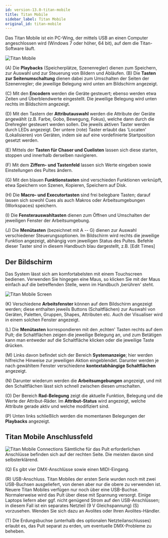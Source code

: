 ```yaml
---
id: version-13.0-titan-mobile
title: Titan Mobile
sidebar_label: Titan Mobile
original_id: titan-mobile
---
```


Das Titan Mobile ist ein PC-Wing, der mittels USB an einen Computer
angeschlossen wird (Windows 7 oder höher, 64 bit), auf dem die
Titan-Software läuft.

![Titan Mobile](/docs/images/Titan-Mobile.png)

\(A\) Die **Playbacks** (Speicherplätze, Szenenregler) dienen zum Speichern,
zur Auswahl und zur Steuerung von Bildern und Abläufen. \(B\) Die **Tasten 
zur Seitenumschaltung** dienen dabei zum Umschalten der Seiten der Szenenregler;
die jeweilige Belegung wird unten am Bildschirm angezeigt.

\(C\) Mit den **Encodern** werden die Geräte gesteuert; ebenso
werden etwa Zeiten und Überblendwerte eingestellt. Die jeweilige
Belegung wird unten rechts im Bildschirm angezeigt.

\(D\) Mit den Tastern der **Attributauswahl** werden die Attribute der Geräte
angewählt (z.B. Farbe, Gobo, Bewegung, Fokus), welche dann durch die
Drehregler gesteuert werden sollen. Die jeweils aktiven Taster werden
durch LEDs angezeigt. Der untere (rote) Taster erlaubt das 'Locaten'
(Lokalisieren) von Geräten, indem sie auf eine vordefinierte
Startposition gesetzt werden.

\(E\) Mittels der **Tasten für Chaser und Cuelisten** lassen sich diese
starten, stoppen und innerhalb derselben navigieren.

\(F\) Mit dem **Ziffern- und Tastenfeld** lassen sich Werte eingeben sowie
Einstellungen des Pultes ändern.

\(G\) Mit den blauen **Funktionstasten** sind verschieden Funktionen
verknüpft, etwa Speichern von Szenen, Kopieren, Speichern auf Disk.

\(H\) Die **Macro- und Executortasten** sind frei belegbare Tasten; darauf lassen
sich sowohl Cues als auch Makros oder Arbeitsumgebungen (Workspaces)
speichern.

\(I\) Die **Fensterauswahltasten** dienen zum Öffnen und Umschalten der
jeweiligen Fenster der Arbeitsumgebung.

\(J\) Die **Menütasten** (bezeichnet mit A -- G) dienen zur Auswahl
verschiedener Steuerungsoptionen. Im Bildschirm wird rechts die jeweilige
Funktion angezeigt, abhängig vom jeweiligen Status
des Pultes. Befehle dieser Taster sind in diesem Handbuch blau dargestellt,
z.B. \[Edit Times\]

## Der Bildschirm

Das System lässt sich am komfortabelsten
mit einem Touchscreen bedienen. Verwenden Sie hingegen eine Maus, so
klicken Sie mit der Maus einfach auf die betreffenden Stelle, wenn im
Handbuch ‚berühren' steht.

![Titan Mobile Screen](/docs/images/Titan-Mobile-Screen.png)

\(K\) Verschiedene **Arbeitsfenster** können auf dem Bildschirm angezeigt
werden; diese enthalten jeweils Buttons (Schaltflächen) zur Auswahl von
Geräten, Paletten, Gruppen, Shapes, Attributen etc. Auch der Visualiser
wird in einem solchen Fenster angezeigt.

\(L\) Die **Menütasten** korrespondieren mit den ‚echten' Tasten rechts auf
dem Pult; die Schaltflächen zeigen die jeweilige Belegung an, und zum
Betätigen kann man entweder auf die Schaltfläche klicken oder die
jeweilige Taste drücken.

\(M\) Links davon befindet sich der Bereich **Systemanzeige**; hier werden
hilfreiche Hinweise zur jeweiligen Aktion eingeblendet. Darunter werden
je nach gewähltem Fenster verschiedene **kontextabhängige Schaltflächen**
angezeigt.

\(N\) Darunter wiederum werden die **Arbeitsumgebungen** angezeigt, und mit den
Schaltflächen lässt sich schnell zwischen diesen umschalten.

\(O\) Der Bereich **Rad-Belegung** zeigt die aktuelle Funktion, Belegung und
die Werte der Attribut-Räder. Im **Attribut-Status** wird angezeigt,
welche Attribute gerade aktiv und welche modifiziert sind.

\(P\) Unten links schließlich werden die momentanen Belegungen der
**Playbacks** angezeigt.

## Titan Mobile Anschlussfeld

![Titan Mobile Connections](/docs/images/Titan-Mobile-Connections.png)
Sämtliche für das Pult erforderlichen Anschlüsse befinden sich auf der
rechten Seite. Die meisten davon sind selbsterklärend. 

\(Q\) Es gibt vier DMX-Anschlüsse sowie einen MIDI-Eingang.

\(R\) USB-Anschluss. Titan Mobiles der ersten Serie wurden noch mit 
zwei USB-Buchsen ausgeliefert, von denen aber nur die obere zu verwenden 
ist. Neuere Titan Mobiles verfügen nur noch über eine USB-Buchse. 
Normalerweise wird das Pult über diese mit Spannung versorgt. Einige 
Laptops liefern aber ggf. nicht genügend Strom auf den USB-Anschlüssen; 
in diesem Fall ist ein separates Netzteil (9 V Gleichspannung) \(S\) vorzusehen. Wenden Sie sich dazu an Avolites oder Ihren Avolites-Händler.

\(T\) Die Erdungsbuchse (unterhalb des optionalen Netzteilanschlusses)
erlaubt es, das Pult separat zu erden, um eventuelle DMX-Probleme zu
beheben.
